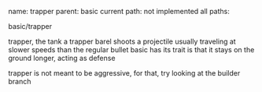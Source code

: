 name: trapper
parent: basic
current path: not implemented
all paths:

  basic/trapper

trapper, the tank
a trapper barel shoots a projectile usually traveling at slower
speeds than the regular bullet basic has
its trait is that it stays on the ground longer, acting as defense

trapper is not meant to be aggressive, for that, try looking at the builder branch